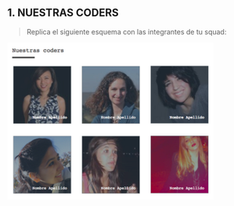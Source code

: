 ## 1. NUESTRAS CODERS

>Replica el siguiente esquema con las integrantes de tu squad:

![Coders](/assets/image/coders.png)